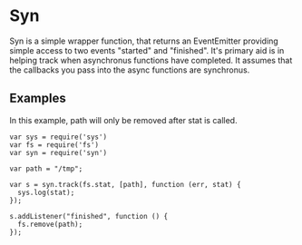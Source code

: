 # Syn #

Syn is a simple wrapper function, that returns an EventEmitter providing simple access to two events "started" and "finished". It's primary aid is in helping track when asynchronus functions have completed. It assumes that the callbacks you pass into the async functions are synchronus.

## Examples ##

In this example, path will only be removed after stat is called.

    var sys = require('sys')
    var fs = require('fs')
    var syn = require('syn')

    var path = "/tmp";

    var s = syn.track(fs.stat, [path], function (err, stat) {
      sys.log(stat);
    });

    s.addListener("finished", function () {
      fs.remove(path);
    });
